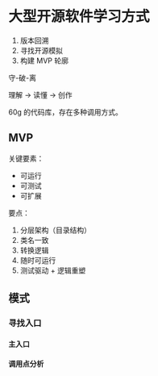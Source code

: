 # 大型开源软件学习方式

1. 版本回溯
2. 寻找开源模拟
3. 构建 MVP 轮廓

守-破-离

理解 -> 读懂 -> 创作

60g 的代码库，存在多种调用方式。

## MVP

关键要素：

 - 可运行
 - 可测试
 - 可扩展

要点：

1. 分层架构（目录结构）
2. 类名一致
3. 转换逻辑 
4. 随时可运行
5. 测试驱动 + 逻辑重塑

## 模式

### 寻找入口

#### 主入口

#### 调用点分析


